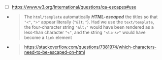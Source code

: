 - [ ] https://www.w3.org/International/questions/qa-escapes#use
- > The `html/template` automatically ***HTML-escaped*** the titles so that `"<"`, `">"` appear literally (`"&lt;"`). Had we use the `text/template`, the four-character string `"&lt;"` would have been rendered as a less-than character `"<"`, and the string `"<link>"` would have become a `link` element
- > https://stackoverflow.com/questions/7381974/which-characters-need-to-be-escaped-on-html
